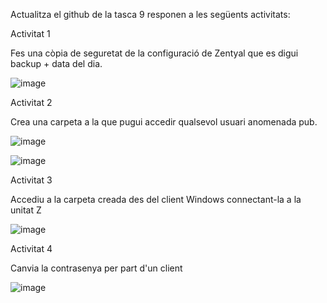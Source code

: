 Actualitza el github de la tasca 9 responen a les següents activitats: 

Activitat 1

Fes una còpia de seguretat de la configuració de Zentyal que es digui backup + data del dia.

![image](https://github.com/user-attachments/assets/cc626b01-cdba-486f-b93c-55398ed72566)

Activitat 2

Crea una carpeta a la que pugui accedir qualsevol usuari anomenada pub.

![image](https://github.com/user-attachments/assets/74a659e5-d25c-45e9-99ff-2ff3063c6f67)

![image](https://github.com/user-attachments/assets/edb12015-6d67-45b7-a010-46912375cd1b)


Activitat 3

Accediu a la carpeta creada des del client Windows connectant-la a la unitat Z

![image](https://github.com/user-attachments/assets/6eaedc93-f718-4db8-9f89-df57ad119cef)

Activitat 4

Canvia la contrasenya per part d'un client 

![image](https://github.com/user-attachments/assets/6ec28279-1e84-439a-98a2-e23a99bff1b6)


